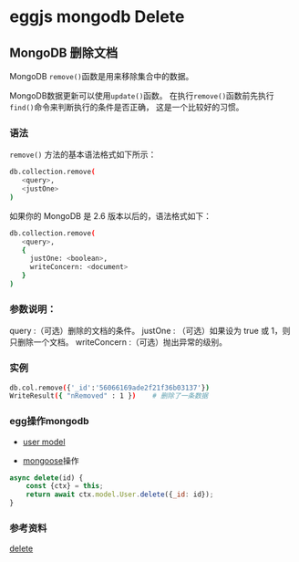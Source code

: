# eggjs mongodb Delete
## MongoDB 删除文档
MongoDB `remove()`函数是用来移除集合中的数据。

MongoDB数据更新可以使用`update()`函数。
在执行`remove()`函数前先执行`find()`命令来判断执行的条件是否正确，
这是一个比较好的习惯。

### 语法
`remove()` 方法的基本语法格式如下所示：
```bash
db.collection.remove(
   <query>,
   <justOne>
)
```
如果你的 MongoDB 是 2.6 版本以后的，语法格式如下：
```bash
db.collection.remove(
   <query>,
   {
     justOne: <boolean>,
     writeConcern: <document>
   }
)
```
### 参数说明：

query :（可选）删除的文档的条件。
justOne : （可选）如果设为 true 或 1，则只删除一个文档。
writeConcern :（可选）抛出异常的级别。
### 实例
```bash
db.col.remove({'_id':'56066169ade2f21f36b03137'})
WriteResult({ "nRemoved" : 1 })    # 删除了一条数据
```

### egg操作mongodb
+ [user model](../../app/model/user.js)

+ [mongoose](../../app/service/user.js)操作
```js
async delete(id) {
    const {ctx} = this;
    return await ctx.model.User.delete({_id: id});
}
```

### 参考资料
[delete](https://www.w3cschool.cn/mongodb/mongodb-remove.html)


